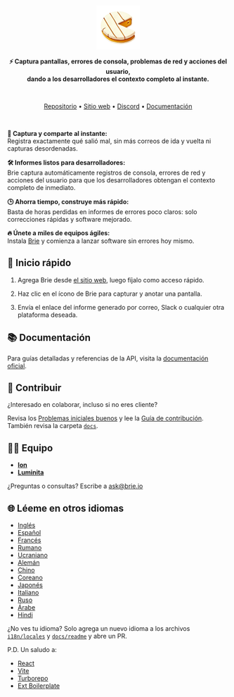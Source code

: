 <p align="center">
  <a href="https://go.brie.io/lp">
    <img src="https://github.com/briehq/.github/raw/main/profile/content/brie-icon-400x400.png" width="100px" alt="Brie - Capturează bug-uri" />
  </a>
</p>

<p align="center">
  <strong>⚡️ Captura pantallas, errores de consola, problemas de red y acciones del usuario,<br />dando a los desarrolladores el contexto completo al instante.</strong>
</p>

<br />

<p align="center">
   <a href="https://go.brie.io/github" target="_blank">Repositorio</a> •
  <a href="https://go.brie.io/lp" target="_blank">Sitio web</a> •
  <a href="https://go.brie.io/discord" target="_blank">Discord</a> •
  <a href="https://go.brie.io/docs" target="_blank">Documentación</a>
</p>

<br />

<strong>🚀 Captura y comparte al instante:</strong>  
Registra exactamente qué salió mal, sin más correos de ida y vuelta ni capturas desordenadas.

<strong>🛠️ Informes listos para desarrolladores:</strong>  
Brie captura automáticamente registros de consola, errores de red y acciones del usuario para que los desarrolladores obtengan el contexto completo de inmediato.

<strong>🕒 Ahorra tiempo, construye más rápido:</strong>  
Basta de horas perdidas en informes de errores poco claros: solo correcciones rápidas y software mejorado.

<strong>🔥 Únete a miles de equipos ágiles:</strong>  
Instala [Brie](https://go.brie.io/lp) y comienza a lanzar software sin errores hoy mismo.

## 💫 Inicio rápido

1. Agrega Brie desde [el sitio web](https://go.brie.io/lp), luego fíjalo como acceso rápido.

2. Haz clic en el ícono de Brie para capturar y anotar una pantalla.

3. Envía el enlace del informe generado por correo, Slack o cualquier otra plataforma deseada.

## 📚 Documentación

Para guías detalladas y referencias de la API, visita la [documentación oficial](https://go.brie.io/docs).

## 🤝 Contribuir

¿Interesado en colaborar, incluso si no eres cliente?

Revisa los [Problemas iniciales buenos](https://github.com/briehq/brie-extension/labels/good%20first%20issue) y lee la [Guía de contribución](./docs/CONTRIBUTING.md). También revisa la carpeta [`docs`](./docs).

## 👨‍💻 Equipo

- **[Ion](https://github.com/ionleu)**
- **[Luminita](https://github.com/luminita)**

¿Preguntas o consultas? Escribe a ask@brie.io

## 🌐 Léeme en otros idiomas

- [Inglés](https://github.com/briehq/brie-extension)
- [Español](./docs/readme/es.md)
- [Francés](./docs/readme/fr.md)
- [Rumano](./docs/readme/ro.md)
- [Ucraniano](./docs/readme/ua.md)
- [Alemán](./docs/readme/de.md)
- [Chino](./docs/readme/zh-Hans.md)
- [Coreano](./docs/readme/ko.md)
- [Japonés](./docs/readme/ja.md)
- [Italiano](./docs/readme/it.md)
- [Ruso](./docs/readme/ru.md)
- [Árabe](./docs/readme/ar.md)
- [Hindi](./docs/readme/hi.md)

¿No ves tu idioma? Solo agrega un nuevo idioma a los archivos [`i18n/locales`](./packages/i18n/locales) y [`docs/readme`](./docs/readme) y abre un PR.

P.D. Un saludo a:

- [React](https://github.com/facebook/react)
- [Vite](https://github.com/vitejs/vite)
- [Turborepo](https://github.com/vercel/turborepo)
- [Ext Boilerplate](https://github.com/Jonghakseo/chrome-extension-boilerplate-react-vite)
